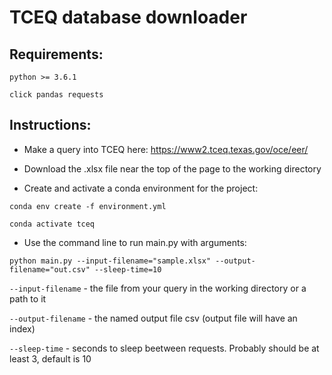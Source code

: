 # TCEQ database downloader

## Requirements:

`python >= 3.6.1`

`click pandas requests`

## Instructions: 

- Make a query into TCEQ here: https://www2.tceq.texas.gov/oce/eer/

- Download the .xlsx file near the top of the page to the working directory

- Create and activate a conda environment for the project: 

`conda env create -f environment.yml`

`conda activate tceq`

- Use the command line to run main.py with arguments:

`python main.py --input-filename="sample.xlsx" --output-filename="out.csv" --sleep-time=10`

`--input-filename` - the file from your query in the working directory or a path to it

`--output-filename` - the named output file csv (output file will have an index)

`--sleep-time` - seconds to sleep beetween requests. Probably should be at least 3, default is 10

